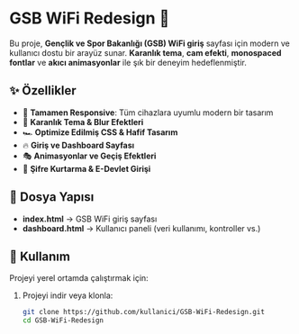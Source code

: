 # GSB WiFi Redesign 🚀

Bu proje, **Gençlik ve Spor Bakanlığı (GSB) WiFi giriş** sayfası için modern ve kullanıcı dostu bir arayüz sunar. **Karanlık tema**, **cam efekti**, **monospaced fontlar** ve **akıcı animasyonlar** ile şık bir deneyim hedeflenmiştir.  

## ✨ Özellikler

- 📱 **Tamamen Responsive**: Tüm cihazlara uyumlu modern bir tasarım  
- 🎨 **Karanlık Tema & Blur Efektleri**  
- 🏎 **Optimize Edilmiş CSS & Hafif Tasarım**  
- 🔥 **Giriş ve Dashboard Sayfası**  
- 🎭 **Animasyonlar ve Geçiş Efektleri**  
- 🔐 **Şifre Kurtarma & E-Devlet Girişi**  

## 📂 Dosya Yapısı

- **index.html** → GSB WiFi giriş sayfası  
- **dashboard.html** → Kullanıcı paneli (veri kullanımı, kontroller vs.)  

## 🚀 Kullanım

Projeyi yerel ortamda çalıştırmak için:  

1. Projeyi indir veya klonla:  
   ```bash
   git clone https://github.com/kullanici/GSB-WiFi-Redesign.git
   cd GSB-WiFi-Redesign
